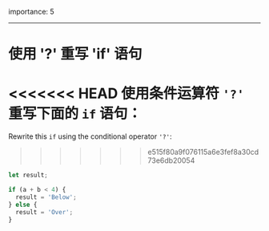 importance: 5

---

# 使用 '?' 重写 'if' 语句

<<<<<<< HEAD
使用条件运算符 `'?'` 重写下面的 `if` 语句：
=======
Rewrite this `if` using the conditional operator `'?'`:
>>>>>>> e515f80a9f076115a6e3fef8a30cd73e6db20054

```js
let result;

if (a + b < 4) {
  result = 'Below';
} else {
  result = 'Over';
}
```
